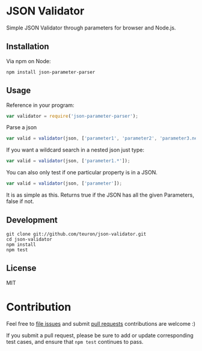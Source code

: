 # JSON Validator

Simple JSON Validator through parameters for browser and Node.js.

## Installation

Via npm on Node:

```
npm install json-parameter-parser
```

## Usage

Reference in your program:

```js
var validator = require('json-parameter-parser');
```

Parse a json
```js
var valid = validator(json, ['parameter1', 'parameter2', 'parameter3.nested']);
```

If you want a wildcard search in a nested json just type:

```js
var valid = validator(json, ['parameter1.*']);
```

You can also only test if one particular property is in a JSON.

```js
var valid = validator(json, ['parameter']);
```

It is as simple as this. Returns true if the JSON has all the given Parameters, false if not.

## Development

```
git clone git://github.com/teuron/json-validator.git
cd json-validator
npm install
npm test
```

## License

MIT

# Contribution

Feel free to [file issues](https://github.com/teuron/json-validator) and submit
[pull requests](https://github.com/teuron/json-validator/pulls) contributions are
welcome :) 

If you submit a pull request, please be sure to add or update corresponding
test cases, and ensure that `npm test` continues to pass.
